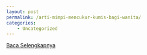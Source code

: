 ```yaml
---
layout: post
permalink: /arti-mimpi-mencukur-kumis-bagi-wanita/
categories:
    - Uncategorized
---
```


[Baca Selengkapnya](/02)